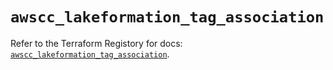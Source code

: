 # `awscc_lakeformation_tag_association`

Refer to the Terraform Registory for docs: [`awscc_lakeformation_tag_association`](https://registry.terraform.io/providers/hashicorp/awscc/0.70.0/docs/resources/lakeformation_tag_association).
